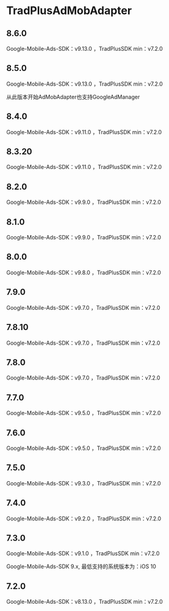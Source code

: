 # TradPlusAdMobAdapter

## 8.6.0

Google-Mobile-Ads-SDK：v9.13.0 ，TradPlusSDK min：v7.2.0

## 8.5.0

Google-Mobile-Ads-SDK：v9.13.0 ，TradPlusSDK min：v7.2.0

从此版本开始AdMobAdapter也支持GoogleAdManager

## 8.4.0

Google-Mobile-Ads-SDK：v9.11.0 ，TradPlusSDK min：v7.2.0

## 8.3.20

Google-Mobile-Ads-SDK：v9.11.0 ，TradPlusSDK min：v7.2.0

## 8.2.0

Google-Mobile-Ads-SDK：v9.9.0 ，TradPlusSDK min：v7.2.0

## 8.1.0

Google-Mobile-Ads-SDK：v9.9.0 ，TradPlusSDK min：v7.2.0

## 8.0.0

Google-Mobile-Ads-SDK：v9.8.0 ，TradPlusSDK min：v7.2.0

## 7.9.0

Google-Mobile-Ads-SDK：v9.7.0 ，TradPlusSDK min：v7.2.0

## 7.8.10

Google-Mobile-Ads-SDK：v9.7.0 ，TradPlusSDK min：v7.2.0

## 7.8.0

Google-Mobile-Ads-SDK：v9.7.0 ，TradPlusSDK min：v7.2.0

## 7.7.0

Google-Mobile-Ads-SDK：v9.5.0 ，TradPlusSDK min：v7.2.0

## 7.6.0

Google-Mobile-Ads-SDK：v9.5.0 ，TradPlusSDK min：v7.2.0

## 7.5.0

Google-Mobile-Ads-SDK：v9.3.0 ，TradPlusSDK min：v7.2.0

## 7.4.0

Google-Mobile-Ads-SDK：v9.2.0 ，TradPlusSDK min：v7.2.0

## 7.3.0

Google-Mobile-Ads-SDK：v9.1.0 ，TradPlusSDK min：v7.2.0

Google-Mobile-Ads-SDK 9.x, 最低支持的系统版本为：iOS 10

## 7.2.0

Google-Mobile-Ads-SDK：v8.13.0 ，TradPlusSDK min：v7.2.0